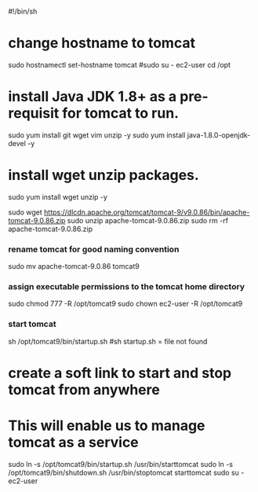 #!/bin/sh
# change hostname to tomcat
sudo hostnamectl set-hostname tomcat
#sudo su - ec2-user
cd /opt
# install Java JDK 1.8+ as a pre-requisit for tomcat to run.
sudo yum install git wget vim unzip -y
sudo yum install java-1.8.0-openjdk-devel -y
# install wget unzip packages.
sudo yum install wget unzip -y

sudo wget https://dlcdn.apache.org/tomcat/tomcat-9/v9.0.86/bin/apache-tomcat-9.0.86.zip
sudo unzip apache-tomcat-9.0.86.zip
sudo rm -rf apache-tomcat-9.0.86.zip
### rename tomcat for good naming convention
sudo mv apache-tomcat-9.0.86 tomcat9
### assign executable permissions to the tomcat home directory
sudo chmod 777 -R /opt/tomcat9
sudo chown ec2-user -R /opt/tomcat9
### start tomcat
sh /opt/tomcat9/bin/startup.sh
#sh startup.sh = file not found
# create a soft link to start and stop tomcat from anywhere
# This will enable us to manage tomcat as a service
sudo ln -s /opt/tomcat9/bin/startup.sh /usr/bin/starttomcat
sudo ln -s /opt/tomcat9/bin/shutdown.sh /usr/bin/stoptomcat
starttomcat
sudo su - ec2-user
	

